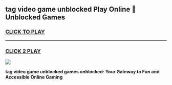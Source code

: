 
## tag video game unblocked Play Online 👋 Unblocked Games
<h3>
<a href="https://premium.freeplayer.one?title=tag_video_game_unblocked&ref=19F">CLICK TO PLAY</a></h3>
<hr>

<h3>
<a href="https://premium.freeplayer.one?title=tag_video_game_unblocked&ref=19F">CLICK 2 PLAY</a>
  
</h3>

<a href="https://premium.freeplayer.one?title=tag_video_game_unblocked&ref=19F"><img src="https://clearcache.store/games.png"></a>


**tag video game unblocked games unblocked: Your Gateway to Fun and Accessible Online Gaming**
